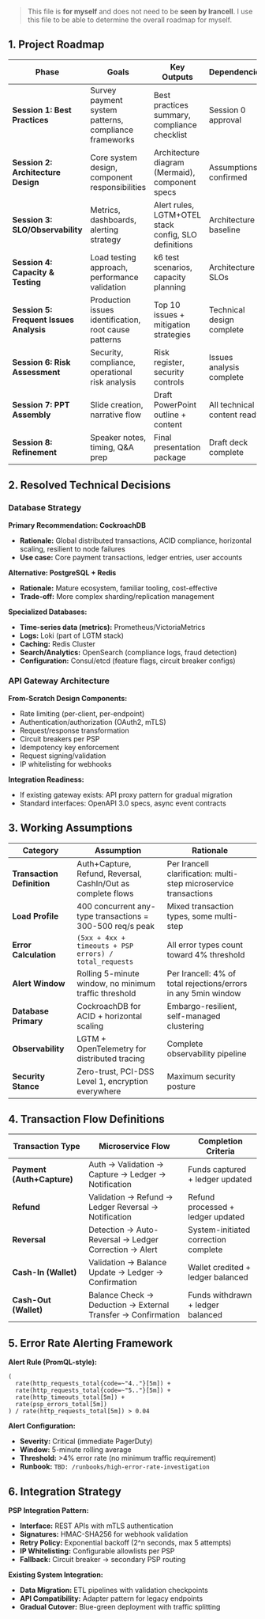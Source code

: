 > This file is **for myself** and does not need to be **seen by Irancell**.
> I use this file to be able to determine the overall roadmap for myself.

## 1. Project Roadmap

| **Phase**                               | **Goals**                                             | **Key Outputs**                                      | **Dependencies**            |
| --------------------------------------- | ----------------------------------------------------- | ---------------------------------------------------- | --------------------------- |
| **Session 1: Best Practices**           | Survey payment system patterns, compliance frameworks | Best practices summary, compliance checklist         | Session 0 approval          |
| **Session 2: Architecture Design**      | Core system design, component responsibilities        | Architecture diagram (Mermaid), component specs      | Assumptions confirmed       |
| **Session 3: SLO/Observability**        | Metrics, dashboards, alerting strategy                | Alert rules, LGTM+OTEL stack config, SLO definitions | Architecture baseline       |
| **Session 4: Capacity & Testing**       | Load testing approach, performance validation         | k6 test scenarios, capacity planning                 | Architecture + SLOs         |
| **Session 5: Frequent Issues Analysis** | Production issues identification, root cause patterns | Top 10 issues + mitigation strategies                | Technical design complete   |
| **Session 6: Risk Assessment**          | Security, compliance, operational risk analysis       | Risk register, security controls                     | Issues analysis complete    |
| **Session 7: PPT Assembly**             | Slide creation, narrative flow                        | Draft PowerPoint outline + content                   | All technical content ready |
| **Session 8: Refinement**               | Speaker notes, timing, Q&A prep                       | Final presentation package                           | Draft deck complete         |

## 2. Resolved Technical Decisions

### Database Strategy

**Primary Recommendation: CockroachDB**

- **Rationale:** Global distributed transactions, ACID compliance, horizontal scaling, resilient to node failures
- **Use case:** Core payment transactions, ledger entries, user accounts

**Alternative: PostgreSQL + Redis**

- **Rationale:** Mature ecosystem, familiar tooling, cost-effective
- **Trade-off:** More complex sharding/replication management

**Specialized Databases:**

- **Time-series data (metrics):** Prometheus/VictoriaMetrics
- **Logs:** Loki (part of LGTM stack)
- **Caching:** Redis Cluster
- **Search/Analytics:** OpenSearch (compliance logs, fraud detection)
- **Configuration:** Consul/etcd (feature flags, circuit breaker configs)

### API Gateway Architecture

**From-Scratch Design Components:**

- Rate limiting (per-client, per-endpoint)
- Authentication/authorization (OAuth2, mTLS)
- Request/response transformation
- Circuit breakers per PSP
- Idempotency key enforcement
- Request signing/validation
- IP whitelisting for webhooks

**Integration Readiness:**

- If existing gateway exists: API proxy pattern for gradual migration
- Standard interfaces: OpenAPI 3.0 specs, async event contracts

## 3. Working Assumptions

| **Category**               | **Assumption**                                               | **Rationale**                                                    |
| -------------------------- | ------------------------------------------------------------ | ---------------------------------------------------------------- |
| **Transaction Definition** | Auth+Capture, Refund, Reversal, CashIn/Out as complete flows | Per Irancell clarification: multi-step microservice transactions |
| **Load Profile**           | 400 concurrent any-type transactions = 300-500 req/s peak    | Mixed transaction types, some multi-step                         |
| **Error Calculation**      | `(5xx + 4xx + timeouts + PSP errors) / total_requests`       | All error types count toward 4% threshold                        |
| **Alert Window**           | Rolling 5-minute window, no minimum traffic threshold        | Per Irancell: 4% of total rejections/errors in any 5min window   |
| **Database Primary**       | CockroachDB for ACID + horizontal scaling                    | Embargo-resilient, self-managed clustering                       |
| **Observability**          | LGTM + OpenTelemetry for distributed tracing                 | Complete observability pipeline                                  |
| **Security Stance**        | Zero-trust, PCI-DSS Level 1, encryption everywhere           | Maximum security posture                                         |

## 4. Transaction Flow Definitions

| **Transaction Type**       | **Microservice Flow**                                        | **Completion Criteria**              |
| -------------------------- | ------------------------------------------------------------ | ------------------------------------ |
| **Payment (Auth+Capture)** | Auth → Validation → Capture → Ledger → Notification          | Funds captured + ledger updated      |
| **Refund**                 | Validation → Refund → Ledger Reversal → Notification         | Refund processed + ledger updated    |
| **Reversal**               | Detection → Auto-Reversal → Ledger Correction → Alert        | System-initiated correction complete |
| **Cash-In (Wallet)**       | Validation → Balance Update → Ledger → Confirmation          | Wallet credited + ledger balanced    |
| **Cash-Out (Wallet)**      | Balance Check → Deduction → External Transfer → Confirmation | Funds withdrawn + ledger balanced    |

## 5. Error Rate Alerting Framework

**Alert Rule (PromQL-style):**

```promql
(
  rate(http_requests_total{code=~"4.."}[5m]) +
  rate(http_requests_total{code=~"5.."}[5m]) +
  rate(http_timeouts_total[5m]) +
  rate(psp_errors_total[5m])
) / rate(http_requests_total[5m]) > 0.04
```

**Alert Configuration:**

- **Severity:** Critical (immediate PagerDuty)
- **Window:** 5-minute rolling average
- **Threshold:** >4% error rate (no minimum traffic requirement)
- **Runbook:** `TBD: /runbooks/high-error-rate-investigation`

## 6. Integration Strategy

**PSP Integration Pattern:**

- **Interface:** REST APIs with mTLS authentication
- **Signatures:** HMAC-SHA256 for webhook validation
- **Retry Policy:** Exponential backoff (2^n seconds, max 5 attempts)
- **IP Whitelisting:** Configurable allowlists per PSP
- **Fallback:** Circuit breaker → secondary PSP routing

**Existing System Integration:**

- **Data Migration:** ETL pipelines with validation checkpoints
- **API Compatibility:** Adapter pattern for legacy endpoints
- **Gradual Cutover:** Blue-green deployment with traffic splitting

